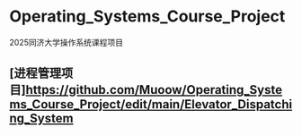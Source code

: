 # Operating_Systems_Course_Project
2025同济大学操作系统课程项目

## [进程管理项目]<https://github.com/Muoow/Operating_Systems_Course_Project/edit/main/Elevator_Dispatching_System>

